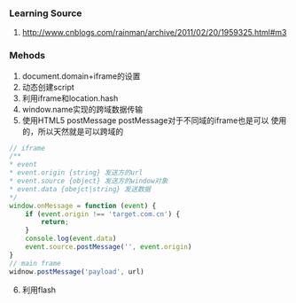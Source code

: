 ### Learning Source
1. http://www.cnblogs.com/rainman/archive/2011/02/20/1959325.html#m3


### Mehods
1. document.domain+iframe的设置
2. 动态创建script
3. 利用iframe和location.hash
4. window.name实现的跨域数据传输
5. 使用HTML5 postMessage
postMessage对于不同域的iframe也是可以 使用的，所以天然就是可以跨域的
```js
// iframe
/**
* event 
* event.origin {string} 发送方的url
* event.source {object} 发送方的window对象
* event.data {obejct|string} 发送数据
*/
window.onMessage = function (event) {
    if (event.origin !== 'target.com.cn') {
        return;
    }
    console.log(event.data)
    event.source.postMessage('', event.origin)
}
// main frame
widnow.postMessage('payload', url)
```
6. 利用flash